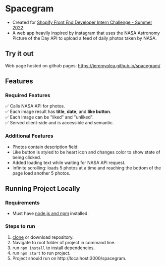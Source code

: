 # Spacegram
- Created for [Shopify Front End Developer Intern Challenge - Summer 2022](https://docs.google.com/document/d/13zXpyrC2yGxoLXKktxw2VJG2Jw8SdUfliLM-bYQLjqE/edit#).
- A web app heavily inspired by instagram that uses the NASA Astronomy Picture of the Day API to upload a feed of daily photos taken by NASA.

## Try it out
Web page hosted on github pages: https://jeremyolea.github.io/spacegram/

## Features
### Required Features
:white_check_mark: Calls NASA API for photos.  
:white_check_mark: Each image result has **title**, **date**, and **like button**.  
:white_check_mark: Each image can be "liked" and "unliked".  
:white_check_mark: Served client-side and is accessible and semantic.  

### Additional Features
- Photos contain description field.
- Like button is styled to be heart icon and changes color to show state of being clicked.
- Added loading text while waiting for NASA API request.
- Infinite scrolling: loads 5 photos at a time and reaching the bottom of the page load another 5 photos.

## Running Project Locally
### Requirements
- Must have [node.js and npm](https://www.pluralsight.com/guides/getting-started-with-nodejs) installed.

### Steps to run
1. [clone](https://docs.github.com/en/repositories/creating-and-managing-repositories/cloning-a-repository) or download repository.
2. Navigate to root folder of project in command line.
3. run `npm install` to install dependencies.
4. run `npm start` to run project.
5. Project should run on http://localhost:3000/spacegram.